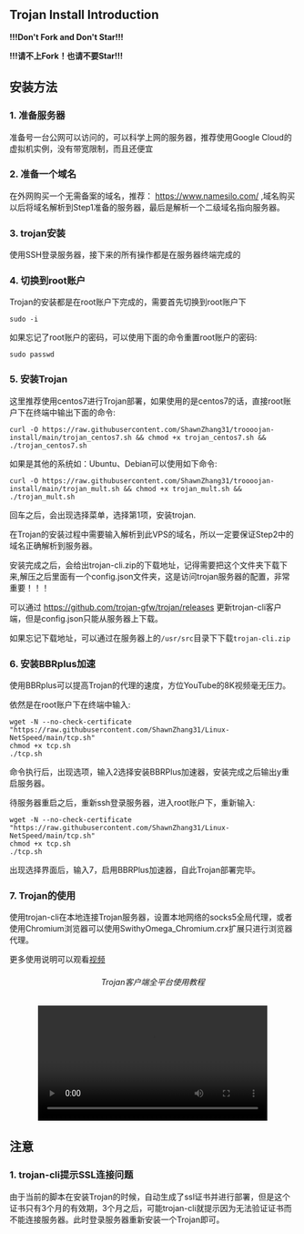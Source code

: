 Trojan Install Introduction
----------------------------

**!!!Don't Fork and Don't Star!!!**

**!!!请不上Fork！也请不要Star!!!**


## 安装方法

### 1. 准备服务器

准备号一台公网可以访问的，可以科学上网的服务器，推荐使用Google Cloud的虚拟机实例，没有带宽限制，而且还便宜

### 2. 准备一个域名

在外网购买一个无需备案的域名，推荐： https://www.namesilo.com/ ,域名购买以后将域名解析到Step1准备的服务器，最后是解析一个二级域名指向服务器。

### 3. trojan安装

使用SSH登录服务器，接下来的所有操作都是在服务器终端完成的

### 4. 切换到root账户

Trojan的安装都是在root账户下完成的，需要首先切换到root账户下

```
sudo -i
```

如果忘记了root账户的密码，可以使用下面的命令重置root账户的密码:

```
sudo passwd
```

### 5. 安装Trojan

这里推荐使用centos7进行Trojan部署，如果使用的是centos7的话，直接root账户下在终端中输出下面的命令:

```
curl -O https://raw.githubusercontent.com/ShawnZhang31/troooojan-install/main/trojan_centos7.sh && chmod +x trojan_centos7.sh && ./trojan_centos7.sh
```

如果是其他的系统如：Ubuntu、Debian可以使用如下命令:

```
curl -O https://raw.githubusercontent.com/ShawnZhang31/troooojan-install/main/trojan_mult.sh && chmod +x trojan_mult.sh && ./trojan_mult.sh
```

回车之后，会出现选择菜单，选择第1项，安装trojan.

在Trojan的安装过程中需要输入解析到此VPS的域名，所以一定要保证Step2中的域名正确解析到服务器。

安装完成之后，会给出trojan-cli.zip的下载地址，记得需要把这个文件夹下载下来,解压之后里面有一个config.json文件夹，这是访问trojan服务器的配置，非常重要！！！

可以通过 https://github.com/trojan-gfw/trojan/releases 更新trojan-cli客户端，但是config.json只能从服务器上下载。

如果忘记下载地址，可以通过在服务器上的`/usr/src`目录下下载`trojan-cli.zip`

### 6. 安装BBRplus加速

使用BBRplus可以提高Trojan的代理的速度，方位YouTube的8K视频毫无压力。

依然是在root账户下在终端中输入:

```
wget -N --no-check-certificate "https://raw.githubusercontent.com/ShawnZhang31/Linux-NetSpeed/main/tcp.sh"
chmod +x tcp.sh
./tcp.sh
```

命令执行后，出现选项，输入2选择安装BBRPlus加速器，安装完成之后输出y重启服务器。

待服务器重启之后，重新ssh登录服务器，进入root账户下，重新输入:

```
wget -N --no-check-certificate "https://raw.githubusercontent.com/ShawnZhang31/Linux-NetSpeed/main/tcp.sh"
chmod +x tcp.sh
./tcp.sh
```

出现选择界面后，输入7，启用BBRPlus加速器，自此Trojan部署完毕。

### 7. Trojan的使用

使用trojan-cli在本地连接Trojan服务器，设置本地网络的socks5全局代理，或者使用Chromium浏览器可以使用SwithyOmega_Chromium.crx扩展只进行浏览器代理。

更多使用说明可以观看[视频](./tutorials/trojan_win_android_ios.mp4)

<div style="text-align:center;">
    <h6>Trojan客户端全平台使用教程</h6>
    <video width="80%" controls>
        <source src="./tutorials/trojan_win_android_ios.mp4" type="video/mp4"/>
        当前浏览器不支持视频播放，可以通过以下链接查看:
        <p><a href="https://www.youtube.com/watch?v=shnA4Tdsnbw&t=919s">Youtube</a></p>
        <p><a href="./tutorials/trojan_win_android_ios.mp4">视频地址</a></p>
    </video>
</div>

## 注意

### 1. trojan-cli提示SSL连接问题

由于当前的脚本在安装Trojan的时候，自动生成了ssl证书并进行部署，但是这个证书只有3个月的有效期，3个月之后，可能trojan-cli就提示因为无法验证证书而不能连接服务器。此时登录服务器重新安装一个Trojan即可。

